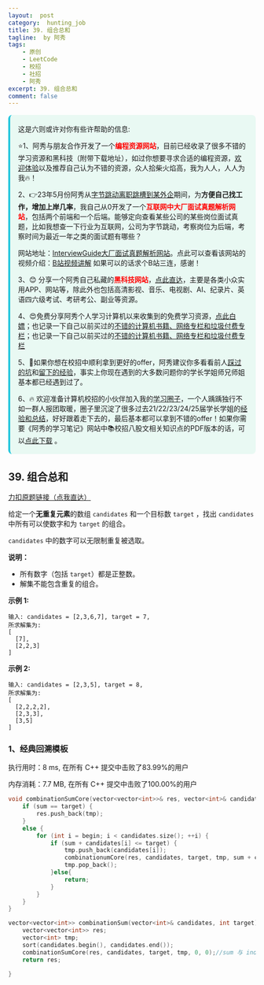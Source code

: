 ```yaml
---
layout:  post
category:  hunting_job
title: 39. 组合总和
tagline:  by 阿秀
tags:
    - 原创
    - LeetCode
    - 校招
    - 社招
    - 阿秀
excerpt: 39. 组合总和
comment: false
---
```






<div style="border-color: #24C6DC;
            background-color: #e9f9f3;         
            margin: 1rem 0;
        padding: .25rem 1rem;
        border-left-width: .3rem;
        border-left-style: solid;
        border-radius: .5rem;
        color: inherit;">
  <p>这是六则或许对你有些许帮助的信息:</p>
<p>⭐️1、阿秀与朋友合作开发了一个<span style="font-weight:bold;color:red">编程资源网站</span>，目前已经收录了很多不错的学习资源和黑科技（附带下载地址），如过你想要寻求合适的编程资源，<a href="https://tools.interviewguide.cn/home" style="text-decoration: underline" target="_blank">欢迎体验</a>以及推荐自己认为不错的资源，众人拾柴火焰高，我为人人，人人为我🔥！</p>  <p>2、👉23年5月份阿秀从<a style="text-decoration: underline" href="https://mp.weixin.qq.com/s?__biz=Mzk0ODU4MzEzMw==&mid=2247512170&idx=1&sn=c4a04a383d2dfdece676b75f17224e78" target="_blank">字节跳动离职跳槽到某外企</a>期间，为<span style="font-weight:bold">方便自己找工作，增加上岸几率</span>，我自己从0开发了一个<span style="font-weight:bold;color:red">互联网中大厂面试真题解析网站</span>，包括两个前端和一个后端。能够定向查看某些公司的某些岗位面试真题，比如我想查一下行业为互联网，公司为字节跳动，考察岗位为后端，考察时间为最近一年之类的面试题有哪些？
<div align="center">
</div>网站地址：<a style="text-decoration: underline" href="https://top.interviewguide.cn/" target="_blank">InterviewGuide大厂面试真题解析网站</a>。点此可以查看该网站的视频介绍：<a style="text-decoration: underline" href="https://www.bilibili.com/video/BV1f94y1C7BL" target="_blank">B站视频讲解</a>   如果可以的话求个B站三连，感谢！
    </p>3、😊
    分享一个阿秀自己私藏的<span style="font-weight:bold;color:red">黑科技网站</span>，<a style="text-decoration: underline" href="https://hkjtz.cn/" target="_blank">点此直达</a>，主要是各类小众实用APP、网站等，除此外也包括高清影视、音乐、电视剧、AI、纪录片、英语四六级考试、考研考公、副业等资源。
  </p>
  <p>4、😍免费分享阿秀个人学习计算机以来收集到的免费学习资源，<a style="text-decoration: underline" href="/notes/07-resources/01-free/01-introduce.html" target="_blank">点此白嫖</a>；也记录一下自己以前买过的<a style="text-decoration: underline" href="/notes/07-resources/02-precious.html" target="_blank">不错的计算机书籍、网络专栏和垃圾付费专栏</a>；也记录一下自己以前买过的<a style="text-decoration: underline" href="/notes/07-resources/02-precious.html" target="_blank">不错的计算机书籍、网络专栏和垃圾付费专栏</a>
  </p>
  <p>5、🚀如果你想在校招中顺利拿到更好的offer，阿秀建议你多看看前人<a style="text-decoration: underline" href="https://www.yuque.com/tuobaaxiu/httmmc/npg1k81zeq4wfpyz" target="_blank">踩过的坑</a>和<a style="text-decoration: underline"  target="_blank" href="https://www.yuque.com/tuobaaxiu/httmmc/gge9ppd0mbu2d3dp">留下的经验</a>，事实上你现在遇到的大多数问题你的学长学姐师兄师姐基本都已经遇到过了。
  </p>
  <p>6、🔥 欢迎准备计算机校招的小伙伴加入我的<a  style="text-decoration: underline" href="https://www.yuque.com/tuobaaxiu/httmmc/xg0otqvc17wfx4u9" target="_blank">学习圈子</a>，一个人踽踽独行不如一群人报团取暖，圈子里沉淀了很多过去21/22/23/24/25届学长学姐的<a  style="text-decoration: underline" href="https://www.yuque.com/tuobaaxiu/httmmc/gge9ppd0mbu2d3dp" target="_blank">经验和总结</a>，好好跟着走下去的，最后基本都可以拿到不错的offer！</a>如果你需要《阿秀的学习笔记》网站中📚︎校招八股文相关知识点的PDF版本的话，可以<a style="text-decoration: underline" href="https://www.yuque.com/tuobaaxiu/httmmc/qs0yn66apvkzw0ps" target="_blank">点此下载</a> 。</p>   </div>


## 39. 组合总和

[力扣原题链接（点我直达）](https://leetcode-cn.com/problems/combination-sum/)

给定一个**无重复元素**的数组 `candidates` 和一个目标数 `target` ，找出 `candidates` 中所有可以使数字和为 `target` 的组合。

`candidates` 中的数字可以无限制重复被选取。

**说明：**

- 所有数字（包括 `target`）都是正整数。
- 解集不能包含重复的组合。 

**示例 1:**

```
输入: candidates = [2,3,6,7], target = 7,
所求解集为:
[
  [7],
  [2,2,3]
]
```

**示例 2:**

```
输入: candidates = [2,3,5], target = 8,
所求解集为:
[
  [2,2,2,2],
  [2,3,3],
  [3,5]
]
```



### 1、经典回溯模板

执行用时：8 ms, 在所有 C++ 提交中击败了83.99%的用户

内存消耗：7.7 MB, 在所有 C++ 提交中击败了100.00%的用户

```cpp
void combinationSumCore(vector<vector<int>>& res, vector<int>& candidates, int target, vector<int>& tmp, int sum, int begin) {
	if (sum == target) {
		res.push_back(tmp);
	}
	else {
		for (int i = begin; i < candidates.size(); ++i) {
			if (sum + candidates[i] <= target) {
				tmp.push_back(candidates[i]);
				combinationumCore(res, candidates, target, tmp, sum + candidates[i], i);
				tmp.pop_back();
			}else{
				return;
			}
		}
	}
}

vector<vector<int>> combinationSum(vector<int>& candidates, int target) {
	vector<vector<int>> res;
	vector<int> tmp;
	sort(candidates.begin(), candidates.end());
	combinationSumCore(res, candidates, target, tmp, 0, 0);//sum 与 index
	return res;

}
```

<p id="我的组合总和"></p>


